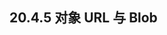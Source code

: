 ## 20.4.5 对象 URL 与 Blob

<code src="./index.tsx"  hideActions='["CSB"]'  title='官方demo' description='[demo地址](https://codesandbox.io/s/20-4-5-dui-xiang-urlyu-blob-gyefnz)'></code>
